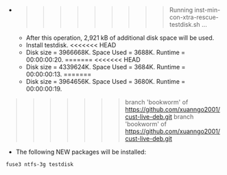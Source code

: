 * >>>>>>>>> Running inst-min-con-xtra-rescue-testdisk.sh ...
  * After this operation, 2,921 kB of additional disk space will be used.
  * Install testdisk.
<<<<<<< HEAD
  * Disk size = 3966668K. Space Used = 3688K. Runtime = 00:00:00:20.
=======
<<<<<<< HEAD
  * Disk size = 4339624K. Space Used = 3684K. Runtime = 00:00:00:13.
=======
  * Disk size = 3964656K. Space Used = 3680K. Runtime = 00:00:00:19.
>>>>>>> branch 'bookworm' of https://github.com/xuanngo2001/cust-live-deb.git
>>>>>>> branch 'bookworm' of https://github.com/xuanngo2001/cust-live-deb.git
  * The following NEW packages will be installed:
  ```bash
fuse3 ntfs-3g testdisk
  ```
